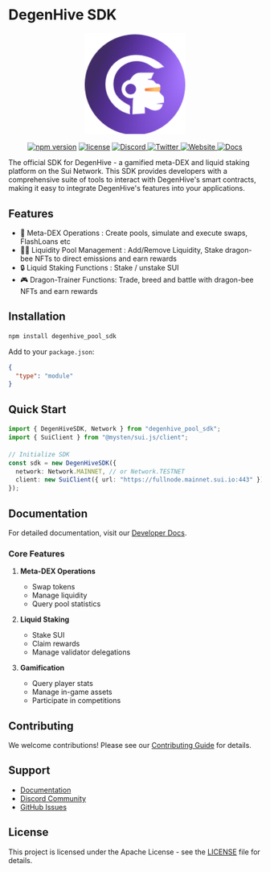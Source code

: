 # DegenHive SDK

<p align="center">
  <img src="assets/logo.png" alt="DegenHive Logo" width="200"/>
</p>

<p align="center">
  <a href="https://www.npmjs.com/package/degenhive_pool_sdk"><img src="https://img.shields.io/npm/v/degenhive_pool_sdk" alt="npm version"></a>
  <a href="https://github.com/degenhive/degenhive_pool_sdk/blob/main/LICENSE"><img src="https://img.shields.io/npm/l/degenhive_pool_sdk" alt="license"></a>
    <a href="https://discord.gg/ujjNCJFYch">
    <img src="https://img.shields.io/discord/123456789?style=flat-square&color=7289da&label=discord" alt="Discord">
  </a>
  <a href="https://twitter.com/DegenHive">
    <img src="https://img.shields.io/twitter/follow/DegenHive?style=flat-square&color=1da1f2&label=twitter" alt="Twitter">
  </a>
  <a href="https://www.degenhive.ai">
    <img src="https://img.shields.io/badge/website-degenhive.ai-blue?style=flat-square" alt="Website">
  </a>
  <a href="https://guide.degenhive.ai">
    <img src="https://img.shields.io/badge/docs-latest-brightgreen?style=flat-square" alt="Docs">
  </a>  
</p>

The official SDK for DegenHive - a gamified meta-DEX and liquid staking platform on the Sui Network. This SDK provides developers with a comprehensive suite of tools to interact with DegenHive's smart contracts, making it easy to integrate DegenHive's features into your applications.

## Features

- 🔄 Meta-DEX Operations : Create pools, simulate and execute swaps, FlashLoans etc
- 🏊‍♂️ Liquidity Pool Management : Add/Remove Liquidity, Stake dragon-bee NFTs to direct emissions and earn rewards
- 🔒 Liquid Staking Functions : Stake / unstake SUI
- 🎮 Dragon-Trainer Functions: Trade, breed and battle with dragon-bee NFTs and earn rewards

## Installation

```bash
npm install degenhive_pool_sdk
```

Add to your `package.json`:
```json
{
  "type": "module"
}
```

## Quick Start

```typescript
import { DegenHiveSDK, Network } from "degenhive_pool_sdk";
import { SuiClient } from "@mysten/sui.js/client";

// Initialize SDK
const sdk = new DegenHiveSDK({
  network: Network.MAINNET, // or Network.TESTNET
  client: new SuiClient({ url: "https://fullnode.mainnet.sui.io:443" })
});
```

## Documentation

For detailed documentation, visit our [Developer Docs](https://docs.degenhive.xyz).

### Core Features

1. **Meta-DEX Operations**
   - Swap tokens
   - Manage liquidity
   - Query pool statistics

2. **Liquid Staking**
   - Stake SUI
   - Claim rewards
   - Manage validator delegations

3. **Gamification**
   - Query player stats
   - Manage in-game assets
   - Participate in competitions

 

## Contributing

We welcome contributions! Please see our [Contributing Guide](CONTRIBUTING.md) for details.

## Support

- [Documentation](https://guide.degenhive.ai)
- [Discord Community](https://discord.gg/degenhive)
- [GitHub Issues](https://github.com/degenhive/degenhive_pool_sdk/issues)

## License

This project is licensed under the Apache License - see the [LICENSE](LICENSE) file for details.

